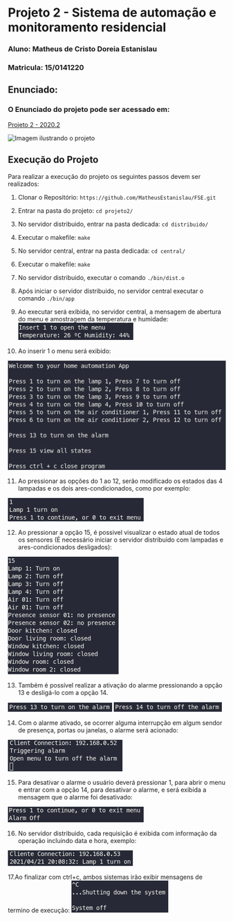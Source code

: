 # Projeto 2 - Sistema de automação e monitoramento residencial
### Aluno: Matheus de Cristo Doreia Estanislau
### Matricula: 15/0141220

## Enunciado:
  ### O Enunciado do projeto pode ser acessado em:
  [Projeto 2 - 2020.2](https://gitlab.com/fse_fga/projetos_2020_2/projeto-2-2020.2)

![Imagem ilustrando o projeto](https://gitlab.com/fse_fga/projetos_2020_2/projeto-2-2020.2/-/raw/master/figuras/arquitetura.png)

## Execução do Projeto

Para realizar a execução do projeto os seguintes passos devem ser realizados:

1. Clonar o Repositório: ```https://github.com/MatheusEstanislau/FSE.git```
2. Entrar na pasta do projeto: ```cd projeto2/```
3. No servidor distribuido, entrar na pasta dedicada: ```cd distribuido/```
4. Executar o makefile: ```make```
5. No servidor central, entrar na pasta dedicada: ```cd central/```
6. Executar o makefile: ```make```
7. No servidor distribuido, executar o comando ```./bin/dist.o```
8. Após iniciar o servidor distribuido, no servidor central executar o comando ```./bin/app```
9. Ao executar será exibida, no servidor central, a mensagem de abertura do menu e amostragem da temperatura e humidade:
![mostrar menu](https://raw.githubusercontent.com/MatheusEstanislau/FSE/master/projeto2/prints/p1.png)


10. Ao inserir 1 o menu será exibido:

![menu](https://raw.githubusercontent.com/MatheusEstanislau/FSE/master/projeto2/prints/p2.png)


11. Ao pressionar as opções do 1 ao 12, serão modificado os estados das 4 lampadas e os dois ares-condicionados, como por exemplo:

![exemplo lampada 1](https://raw.githubusercontent.com/MatheusEstanislau/FSE/master/projeto2/prints/p3.png)


12. Ao pressionar a opção 15, é possivel visualizar o estado atual de todos os sensores (É necessário iniciar o servidor distribuido com lampadas e ares-condicionados desligados):

![exemplo estados](https://raw.githubusercontent.com/MatheusEstanislau/FSE/master/projeto2/prints/p4.png)

13. Também é possível realizar a ativação do alarme pressionando a opção 13 e desligá-lo com a opção 14.

![exemplo alaerme ligado](https://raw.githubusercontent.com/MatheusEstanislau/FSE/master/projeto2/prints/p6.png)
![exemplo alarme desligado](https://raw.githubusercontent.com/MatheusEstanislau/FSE/master/projeto2/prints/p7.png)

14. Com o alarme ativado, se ocorrer alguma interrupção em algum sendor de presença, portas ou janelas, o alarme será acionado:

![exemplo estados](https://raw.githubusercontent.com/MatheusEstanislau/FSE/master/projeto2/prints/p8.png)

15. Para desativar o alarme o usuário deverá pressionar 1, para abrir o menu e entrar com a opção 14, para desativar o alarme, e será exibida a mensagem que o alarme foi desativado:

![exemplo estados](https://raw.githubusercontent.com/MatheusEstanislau/FSE/master/projeto2/prints/p9.png)

16. No servidor distribuido, cada requisição é exibida com informação da operação incluindo data e hora, exemplo:

![exemplo estados](https://raw.githubusercontent.com/MatheusEstanislau/FSE/master/projeto2/prints/p12.png)

17.Ao finalizar com ctrl+c, ambos sistemas irão exibir mensagens de termino de execução:
![exemplo estados](https://raw.githubusercontent.com/MatheusEstanislau/FSE/master/projeto2/prints/p11.png)

